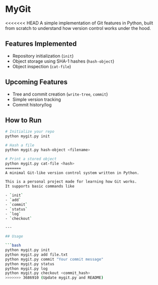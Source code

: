 # MyGit

<<<<<<< HEAD
A simple implementation of Git features in Python, built from scratch to understand how version control works under the hood.

## Features Implemented

- Repository initialization (`init`)
- Object storage using SHA-1 hashes (`hash-object`)
- Object inspection (`cat-file`)

## Upcoming Features

- Tree and commit creation (`write-tree`, `commit`)
- Simple version tracking
- Commit history/log

## How to Run

```bash
# Initialize your repo
python mygit.py init

# Hash a file
python mygit.py hash-object <filename>

# Print a stored object
python mygit.py cat-file <hash>
=======
A minimal Git-like version control system written in Python.

This is a personal project made for learning how Git works.  
It supports basic commands like

- `init`
- `add`
- `commit`
- `status`
- `log`
- `checkout`

---

## Usage

```bash
python mygit.py init
python mygit.py add file.txt
python mygit.py commit "Your commit message"
python mygit.py status
python mygit.py log
python mygit.py checkout <commit_hash>
>>>>>>> 3686910 (Update mygit.py and README)

